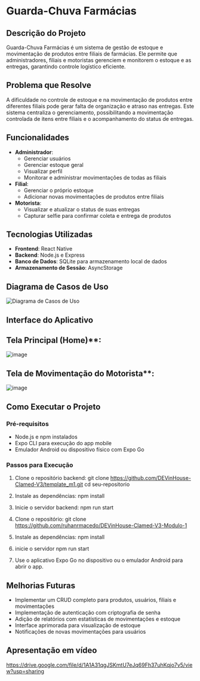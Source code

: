 # Guarda-Chuva Farmácias

## Descrição do Projeto
Guarda-Chuva Farmácias é um sistema de gestão de estoque e movimentação de produtos entre filiais de farmácias. Ele permite que administradores, filiais e motoristas gerenciem e monitorem o estoque e as entregas, garantindo controle logístico eficiente.

## Problema que Resolve
A dificuldade no controle de estoque e na movimentação de produtos entre diferentes filiais pode gerar falta de organização e atraso nas entregas. Este sistema centraliza o gerenciamento, possibilitando a movimentação controlada de itens entre filiais e o acompanhamento do status de entregas.

## Funcionalidades
- **Administrador**:
  - Gerenciar usuários
  - Gerenciar estoque geral
  - Visualizar perfil
  - Monitorar e administrar movimentações de todas as filiais
- **Filial**:
  - Gerenciar o próprio estoque
  - Adicionar novas movimentações de produtos entre filiais
- **Motorista**:
  - Visualizar e atualizar o status de suas entregas
  - Capturar selfie para confirmar coleta e entrega de produtos

## Tecnologias Utilizadas
- **Frontend**: React Native
- **Backend**: Node.js e Express
- **Banco de Dados**: SQLite para armazenamento local de dados
- **Armazenamento de Sessão**: AsyncStorage

## Diagrama de Casos de Uso
![Diagrama de Casos de Uso](https://github.com/user-attachments/assets/fed941c2-760c-440a-ba3b-af3619a63593)

## Interface do Aplicativo
## Tela Principal (Home)**:
  ![image](https://github.com/user-attachments/assets/97d5b688-327b-40b7-8b76-602da00cc18e)

## Tela de Movimentação do Motorista**:
  ![image](https://github.com/user-attachments/assets/0f7a2d7f-ea4d-432a-a6b1-bde3c17fa91f)

## Como Executar o Projeto

### Pré-requisitos
- Node.js e npm instalados
- Expo CLI para execução do app mobile
- Emulador Android ou dispositivo físico com Expo Go

### Passos para Execução

1. Clone o repositório backend:
   git clone https://github.com/DEVinHouse-Clamed-V3/template_m1.git
   cd seu-repositorio

2. Instale as dependências:
   npm install

3. Inicie o servidor backend:
   npm run start

4. Clone o repositório:
   git clone https://github.com/ruhanrmacedo/DEVinHouse-Clamed-V3-Modulo-1

5. Instale as dependências:
   npm install

6. inicie o servidor
   npm run start

7. Use o aplicativo Expo Go no dispositivo ou o emulador Android para abrir o app.
   

## Melhorias Futuras
  - Implementar um CRUD completo para produtos, usuários, filiais e movimentações
  - Implementação de autenticação com criptografia de senha
  - Adição de relatórios com estatísticas de movimentações e estoque
  - Interface aprimorada para visualização de estoque
  - Notificações de novas movimentações para usuários
   
## Apresentação em vídeo
https://drive.google.com/file/d/1A1A31qgJSKmtU7eJq69Fh37uhKqjo7v5/view?usp=sharing
